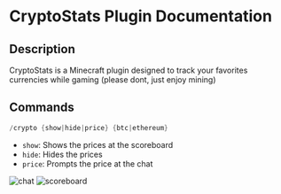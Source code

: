 # CryptoStats Plugin Documentation

## Description
CryptoStats is a Minecraft plugin designed to track your favorites currencies while gaming (please dont, just enjoy mining)

## Commands

```java
/crypto {show|hide|price} {btc|ethereum}
```

- `show`: Shows the prices at the scoreboard
- `hide`: Hides the prices
- `price`: Prompts the price at the chat

![chat](https://github.com/lucasrodriguezdavila/CryptoStats/assets/69542107/96f7dd77-79b8-4fac-b71a-ab05aee8d7f5)
![scoreboard](https://github.com/lucasrodriguezdavila/CryptoStats/assets/69542107/a2fee65b-0f47-4a05-ab12-da7888b969e7)
